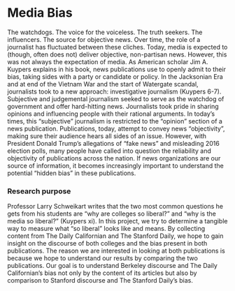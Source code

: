 # Media Bias
The watchdogs. The voice for the voiceless. The truth seekers. The influencers. The source for objective news. Over time, the role of a journalist has fluctuated between these cliches. Today, media is expected to (though, often does not) deliver objective, non-partisan news. However, this was not always the expectation of media. As American scholar Jim A. Kuypers explains in his book, news publications use to openly admit to their bias, taking sides with a party or candidate or policy. In the Jacksonian Era and at end of the Vietnam War and the start of Watergate scandal, journalists took to a new approach: investigative journalism (Kuypers 6-7). Subjective and judgemental journalism seeked to serve as the watchdog of government and offer hard-hitting news. Journalists took pride in sharing opinions and influencing people with their rational arguments. In today’s times, this “subjective” journalism is restricted to the “opinion” section of a news publication. Publications, today, attempt to convey news “objectivity”, making sure their audience hears all sides of an issue. However, with President Donald Trump’s allegations of “fake news” and misleading 2016 election polls, many people have called into question the reliability and objectivity of publications across the nation. If news organizations are our source of information, it becomes increasingly important to understand the potential “hidden bias” in these publications.

### Research purpose 

Professor Larry Schweikart writes that the two most common questions he gets from his students are “why are colleges so liberal?” and “why is the media so liberal?” (Kuypers xi). In this project, we try to determine a tangible way to measure what “so liberal” looks like and means. By collecting content from The Daily Californian and The Stanford Daily, we hope to gain insight on the discourse of both colleges and the bias present in both publications. The reason we are interested in looking at both publications is because we hope to understand our results by comparing the two publications. Our goal is to understand Berkeley discourse and The Daily Californian’s bias not only by the content of its articles but also by comparison to Stanford discourse and The Stanford Daily’s bias. 


